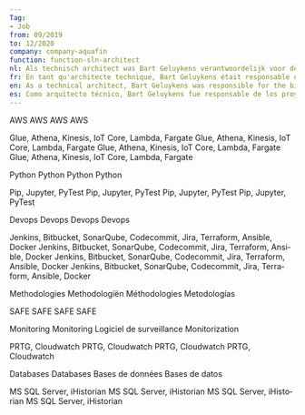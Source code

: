 ```yaml
---
Tag: 
- Job 
from: 09/2019
to: 12/2020
company: company-aquafin
function: function-sln-architect
nl: Als technisch architect was Bart Geluykens verantwoordelijk voor de big data projecten, devops/secops implementatie en verbeterprojecten op de Aquafin java-architectuur
fr: En tant qu'architecte technique, Bart Geluykens était responsable des projets big data, de l'implémentation devops/secops et des projets d'amélioration sur l'architecture java d'Aquafin
en: As a technical architect, Bart Geluykens was responsible for the big data projects, devops/secops implementation and improvement projects on the Aquafin java architecture
es: Como arquitecto técnico, Bart Geluykens fue responsable de los proyectos de big data, implementación de devops/secops y proyectos de mejora en la arquitectura Java de Aquafin.
---
```



<!--speciality><name>Java</name></speciality>
<speciality><name>Big Data</name></speciality>
<speciality><name>Devops</name></speciality-->


<taskDescription lang="en"></taskDescription>
<taskDescription lang="nl"></taskDescription>
<taskDescription lang="fr"></taskDescription>
<taskDescription lang="es"></taskDescription>

<skillSets>
<skillSet>
<skillName lang="en">AWS</skillName>
<skillName lang="nl">AWS</skillName>
<skillName lang="fr">AWS</skillName>
<skillName lang="es">AWS</skillName>

<skill lang="en">Glue, Athena, Kinesis, IoT Core, Lambda, Fargate</skill>
<skill lang="nl">Glue, Athena, Kinesis, IoT Core, Lambda, Fargate</skill>
<skill lang="fr">Glue, Athena, Kinesis, IoT Core, Lambda, Fargate</skill>
<skill lang="es">Glue, Athena, Kinesis, IoT Core, Lambda, Fargate</skill>
</skillSet>

<skillSet>
<skillName lang="en">Python</skillName>
<skillName lang="nl">Python</skillName>
<skillName lang="fr">Python</skillName>
<skillName lang="es">Python</skillName>

<skill lang="en">Pip, Jupyter, PyTest</skill>
<skill lang="nl">Pip, Jupyter, PyTest</skill>
<skill lang="fr">Pip, Jupyter, PyTest</skill>
<skill lang="es">Pip, Jupyter, PyTest</skill>
</skillSet>

<skillSet>
<skillName lang="en">Devops</skillName>
<skillName lang="nl">Devops</skillName>
<skillName lang="fr">Devops</skillName>
<skillName lang="es">Devops</skillName>

<skill lang="en">Jenkins, Bitbucket, SonarQube, Codecommit, Jira, Terraform, Ansible, Docker</skill>
<skill lang="nl">Jenkins, Bitbucket, SonarQube, Codecommit, Jira, Terraform, Ansible, Docker</skill>
<skill lang="fr">Jenkins, Bitbucket, SonarQube, Codecommit, Jira, Terraform, Ansible, Docker</skill>
<skill lang="es">Jenkins, Bitbucket, SonarQube, Codecommit, Jira, Terraform, Ansible, Docker</skill>
</skillSet>


<skillSet>
<skillName lang="en">Methodologies</skillName>
<skillName lang="nl">Methodologiën</skillName>
<skillName lang="fr">Méthodologies</skillName>
<skillName lang="es">Metodologías</skillName>

<skill lang="en">SAFE</skill>
<skill lang="nl">SAFE</skill>
<skill lang="fr">SAFE</skill>
<skill lang="es">SAFE</skill>
</skillSet>

<skillSet>
<skillName lang="en">Monitoring</skillName>
<skillName lang="nl">Monitoring</skillName>
<skillName lang="fr">Logiciel de surveillance</skillName>
<skillName lang="es">Monitorization</skillName>

<skill lang="en">PRTG, Cloudwatch</skill>
<skill lang="nl">PRTG, Cloudwatch</skill>
<skill lang="fr">PRTG, Cloudwatch</skill>
<skill lang="es">PRTG, Cloudwatch</skill>
</skillSet>

<skillSet>
<skillName lang="en">Databases</skillName>
<skillName lang="nl">Databases</skillName>
<skillName lang="fr">Bases de données</skillName>
<skillName lang="es">Bases de datos</skillName>

<skill lang="en">MS SQL Server, iHistorian</skill>
<skill lang="nl">MS SQL Server, iHistorian</skill>
<skill lang="fr">MS SQL Server, iHistorian</skill>
<skill lang="es">MS SQL Server, iHistorian</skill>
</skillSet>

</skillSets>

